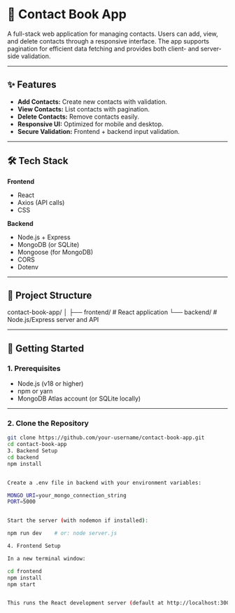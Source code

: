 # 📒 Contact Book App

A full-stack web application for managing contacts. Users can add, view, and delete contacts through a responsive interface. The app supports pagination for efficient data fetching and provides both client- and server-side validation.

---

## ✨ Features

- **Add Contacts:** Create new contacts with validation.
- **View Contacts:** List contacts with pagination.
- **Delete Contacts:** Remove contacts easily.
- **Responsive UI:** Optimized for mobile and desktop.
- **Secure Validation:** Frontend + backend input validation.

---

## 🛠 Tech Stack

**Frontend**
- React
- Axios (API calls)
- CSS

**Backend**
- Node.js + Express
- MongoDB (or SQLite)
- Mongoose (for MongoDB)
- CORS
- Dotenv

---

## 📁 Project Structure

contact-book-app/
│
├── frontend/ # React application
└── backend/ # Node.js/Express server and API


---

## 🚀 Getting Started

### 1. Prerequisites

- Node.js (v18 or higher)
- npm or yarn
- MongoDB Atlas account (or SQLite locally)

---

### 2. Clone the Repository

```bash
git clone https://github.com/your-username/contact-book-app.git
cd contact-book-app
3. Backend Setup
cd backend
npm install


Create a .env file in backend with your environment variables:

MONGO_URI=your_mongo_connection_string
PORT=5000


Start the server (with nodemon if installed):

npm run dev    # or: node server.js

4. Frontend Setup

In a new terminal window:

cd frontend
npm install
npm start


This runs the React development server (default at http://localhost:3000).
